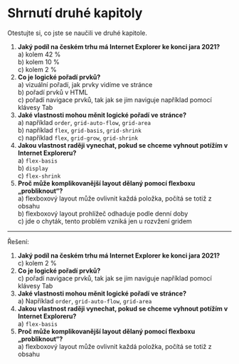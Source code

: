 # Shrnutí druhé kapitoly

Otestujte si, co jste se naučili ve druhé kapitole.

1. **Jaký podíl na českém trhu má Internet Explorer ke konci jara 2021?**  
a) kolem 42 %  
b) kolem 10 %  
c) kolem 2 %
1. **Co je logické pořadí prvků?**  
a) vizuální pořadí, jak prvky vidíme ve stránce  
b) pořadí prvků v HTML  
c) pořadí navigace prvků, tak jak se jim naviguje například pomocí klávesy Tab  
1. **Jaké vlastnosti mohou měnit logické pořadí ve stránce?**  
a) například `order`, `grid-auto-flow`, `grid-area`  
b) například `flex`, `grid-basis`, `grid-shrink`  
c) například `flex`, `grid-grow`, `grid-shrink`
1. **Jakou vlastnost raději vynechat, pokud se chceme vyhnout potížím v Internet Exploreru?**  
a) `flex-basis`  
b) `display`  
c) `flex-shrink`
1. **Proč může komplikovanější layout dělaný pomocí flexboxu „probliknout“?**  
a) flexboxový layout může ovlivnit každá položka, počítá se totiž z obsahu  
b) flexboxový layout prohlížeč odhaduje podle denní doby  
c) jde o chyták, tento problém vzniká jen u rozvžení gridem

---

Řešení:

1. **Jaký podíl na českém trhu má Internet Explorer ke konci jara 2021?**  
c) kolem 2 %
1. **Co je logické pořadí prvků?**  
c) pořadí navigace prvků, tak jak se jim naviguje například pomocí klávesy Tab  
1. **Jaké vlastnosti mohou měnit logické pořadí ve stránce?**  
a) Například `order`, `grid-auto-flow`, `grid-area`  
1. **Jakou vlastnost raději vynechat, pokud se chceme vyhnout potížím v Internet Exploreru?**  
a) `flex-basis`  
1. **Proč může komplikovanější layout dělaný pomocí flexboxu „probliknout“?**  
a) flexboxový layout může ovlivnit každá položka, počítá se totiž z obsahu  
